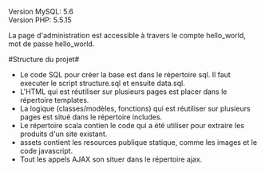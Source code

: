 Version MySQL: 5.6  
Version PHP: 5.5.15

La page d'administration est accessible à travers le compte hello_world, mot de passe hello_world.

#Structure du projet#
- Le code SQL pour créer la base est dans le répertoire sql. Il faut executer le script structure.sql et ensuite data.sql.
- L'HTML qui est réutiliser sur plusieurs pages est placer dans le répertoire templates.
- La logique (classes/modèles, fonctions) qui est réutiliser sur plusieurs pages est situé dans le répertoire includes.
- Le répertoire scala contien le code qui a été utiliser pour extraire les produits d'un site existant.
- assets contient les resources publique statique, comme les images et le code javascript.
- Tout les appels AJAX son situer dans le répertoire ajax.
